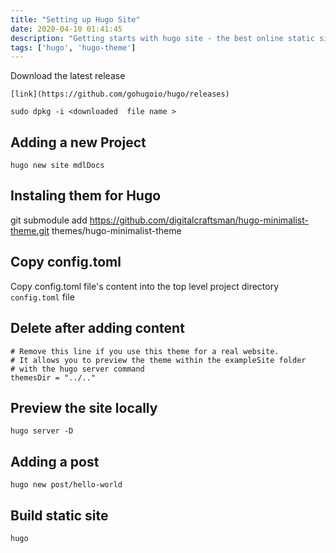 ```yaml
---
title: "Setting up Hugo Site"
date: 2020-04-10 01:41:45
description: "Getting starts with hugo site - the best online static site generator"
tags: ['hugo', 'hugo-theme']
---
```


Download the latest release
```
[link](https://github.com/gohugoio/hugo/releases)
```

```
sudo dpkg -i <downloaded  file name >
```

## Adding a new Project

```
hugo new site mdlDocs
```


## Instaling them for Hugo

git submodule add https://github.com/digitalcraftsman/hugo-minimalist-theme.git themes/hugo-minimalist-theme


## Copy config.toml 

Copy config.toml file's content into the top level project directory `config.toml` file


## Delete after adding content

```
# Remove this line if you use this theme for a real website.
# It allows you to preview the theme within the exampleSite folder
# with the hugo server command
themesDir = "../.."
```

## Preview the site locally

```
hugo server -D
```

## Adding a post

```
hugo new post/hello-world
```


## Build static site

```
hugo
```

